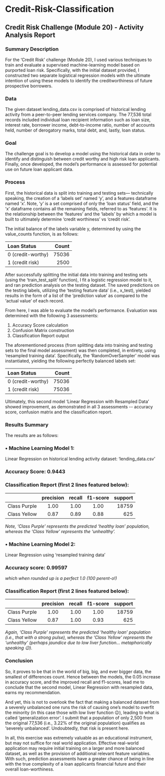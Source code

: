 # Credit-Risk-Classification
## Credit Risk Challenge (Module 20) - Activity Analysis Report

### Summary Description 
For the ‘Credit Risk’ challenge (Module 20), I used various techniques to train and evaluate a supervised machine-learning model based on purported loan risk.  Specifically, with the initial dataset provided, I constructed two separate logistical regression models with the ultimate intention of using these models to identify the creditworthiness of future prospective borrowers.

### Data
The given dataset lending_data.csv is comprised of historical lending activity from a peer-to-peer lending services company.  The 77,536 total records included individual loan recipient information such as loan size, interest rate, borrower income, debt-to-income ratio, number of accounts held, number of derogatory marks, total debt, and, lastly, loan status.

### Goal
The challenge goal is to develop a model using the historical data in order to identify and distinguish between credit worthy and high risk loan applicants. Finally, once developed, the model’s performance is assessed for potential use on future loan applicant data.

### Process 
First, the historical data is split into training and testing sets— technically speaking, the creation of a
 ‘labels set’ named ‘y’, and a features dataframe named ‘x’.  Note, ‘y’ is a set comprised of only the ‘loan status’ field, and the ‘x’ dataframe contains all the remaining fields, referred to as ‘features’. It is the relationship between the ‘features’ and the ‘labels’ by which a model is built to ultimately determine ‘credit worthiness’ vs ‘credit risk’.

The initial balance of the labels variable y, determined by using the value_counts function, is as follows: 

 
|Loan Status|Count|
|:----|----:|
|0 (credit-worthy)|75036| 
|1 (credit risk)|2500|

After successfully splitting the initial data into training and testing sets (using the ‘train_test_split’ function),  I fit a logistic regression model to it, and ran prediction analysis on the testing dataset.  The saved predictions on the testing labels, utilizing the ‘testing feature data’ (i.e., x_test), yielded results in the form of a list of the ‘prediction value’ as compared to the ‘actual value’ of each record.

From here, I was able to evaluate the model’s performance. Evaluation was determined with the following 3 assessments:
1)	Accuracy Score calculation
2)	Confusion Matrix construction
3)	Classification Report output

The aforementioned process (from splitting data into training and testing sets to the final model assessment) was then completed, in entirety, using ‘resampled training data’.  Specifically, the ‘RandomOverSampler’ model was instantiated, yielding the following perfectly balanced labels set:

|Loan Status|Count|
|:----|----:|
|0 (credit-worthy)|75036| 
|1 (credit risk)|75036|

Ultimately, this second model ‘Linear Regression with Resampled Data’ showed improvement, as demonstrated in all 3 assessments -- accuracy score, confusion matrix and the classification report.


### Results Summary

The results are as follows:  

### •	Machine Learning Model 1:  
Linear Regression on historical lending activity dataset: ‘lending_data.csv’
### Accuracy Score: 0.9443  
### Classification Report (first 2 lines featured below):  

|    |precision|    recall|     f1-score|   support|  
|:----|:----:|:----:|:----:|----:|
|Class Purple|       1.00|          1.00|       1.00|        18759|  
|Class Yellow|       0.87|          0.89|        0.88|        625|  

_Note, ‘Class Purple’ represents the predicted ‘healthy loan’ population, whereas the ‘Class Yellow’ represents the ‘unhealthy’._		

### •	Machine Learning Model 2:
Linear Regression using ‘resampled training data’  

### Accuracy score: 0.99597
_which when rounded up is a perfect 1.0 (100 perent-o!)_  
### Classification Report (first 2 lines featured below):  
|    |precision|    recall|     f1-score|   support|  
|:----|:----:|:----:|:----:|----:|
|Class Purple|      1.00|            1.00|          1.00|          18759| 
|Class Yellow|      0.87|            1.00|          0.93|          625|  

_Again, ‘Class Purple’ represents the predicted ‘healthy loan’ population (i.e., that with a strong pulse), whereas the ‘Class Yellow’ represents the ‘unhealthy’ (perhaps jaundice due to low liver function… metaphorically speaking 😉)._		

### Conclusion

So, it proves to be that in the world of big, big, and ever bigger data, the smallest of differences count.  Hence between the models, the 0.05 increase in accuracy score, and the improved recall and f1-scores, lead me to conclude that the second model, Linear Regression with resampled data, earns my recommendation.

And yet, this is not to overlook the fact that making a balanced dataset from a severely unbalanced one runs the risk of causing one’s model to overfit the minority (in this case those with low liver function 😉), leading to what is called ‘generalization error’.  I submit that a population of only 2,500 from the original 77,536 (i.e., 3.22% of the original population) qualifies as ‘severely unbalanced’.  Undoubtedly, that risk is present here.

In all, this exercise was extremely valuable as an educational instrument, but may not suffice for real world application.  Effective real-world application may require initial training on a larger and more balanced dataset, as well as the provision of additional relevant feature variables.  With such, prediction assessments have a greater chance of being in line with the true complexity of a loan applicants financial future and their overall loan-worthiness.
